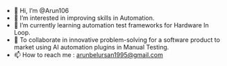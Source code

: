 - 👋 Hi, I’m @Arun106
- 👀 I’m interested in improving skills in Automation.
- 🌱 I’m currently learning automation test frameworks for Hardware In Loop.
- 💞️ To collaborate in innovative problem-solving for a software product to market using AI automation plugins in Manual Testing.
- 📫 How to reach me : arunbelursan1995@gmail.com

<!---
Arun106/Arun106 is a ✨ special ✨ repository because its `README.md` (this file) appears on your GitHub profile.
You can click the Preview link to take a look at your changes.
--->
